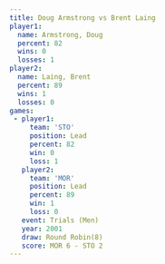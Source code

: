 ```yaml
---
title: Doug Armstrong vs Brent Laing
player1:               
  name: Armstrong, Doug
  percent: 82          
  wins: 0              
  losses: 1            
player2:               
  name: Laing, Brent   
  percent: 89          
  wins: 1              
  losses: 0            
games:
 - player1:        
     team: 'STO'   
     position: Lead
     percent: 82   
     win: 0        
     loss: 1       
   player2:        
     team: 'MOR'   
     position: Lead
     percent: 89   
     win: 1        
     loss: 0       
   event: Trials (Men) 
   year: 2001          
   draw: Round Robin(8)
   score: MOR 6 - STO 2
---
```

